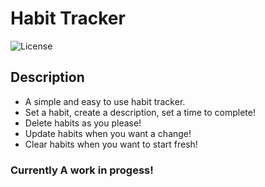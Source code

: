 # Habit Tracker
![License](https://img.shields.io/badge/license-MIT-yellow)

## Description
- A simple and easy to use habit tracker.
- Set a habit, create a description, set a time to complete!
- Delete habits as you please!
- Update habits when you want a change!
- Clear habits when you want to start fresh! 

### Currently A work in progess!
